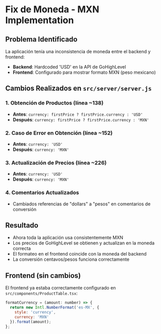# Fix de Moneda - MXN Implementation

## Problema Identificado
La aplicación tenía una inconsistencia de moneda entre el backend y frontend:
- **Backend**: Hardcoded 'USD' en la API de GoHighLevel
- **Frontend**: Configurado para mostrar formato MXN (peso mexicano)

## Cambios Realizados en `src/server/server.js`

### 1. Obtención de Productos (línea ~138)
- **Antes**: `currency: firstPrice ? firstPrice.currency : 'USD'`
- **Después**: `currency: firstPrice ? firstPrice.currency : 'MXN'`

### 2. Caso de Error en Obtención (línea ~152)  
- **Antes**: `currency: 'USD'`
- **Después**: `currency: 'MXN'`

### 3. Actualización de Precios (línea ~226)
- **Antes**: `currency: 'USD'`
- **Después**: `currency: 'MXN'`

### 4. Comentarios Actualizados
- Cambiados referencias de "dollars" a "pesos" en comentarios de conversión

## Resultado
- Ahora toda la aplicación usa consistentemente MXN
- Los precios de GoHighLevel se obtienen y actualizan en la moneda correcta
- El formateo en el frontend coincide con la moneda del backend
- La conversión centavos/pesos funciona correctamente

## Frontend (sin cambios)
El frontend ya estaba correctamente configurado en `src/components/ProductTable.tsx`:
```javascript
formatCurrency = (amount: number) => {
  return new Intl.NumberFormat('es-MX', {
    style: 'currency',
    currency: 'MXN'
  }).format(amount);
};
```